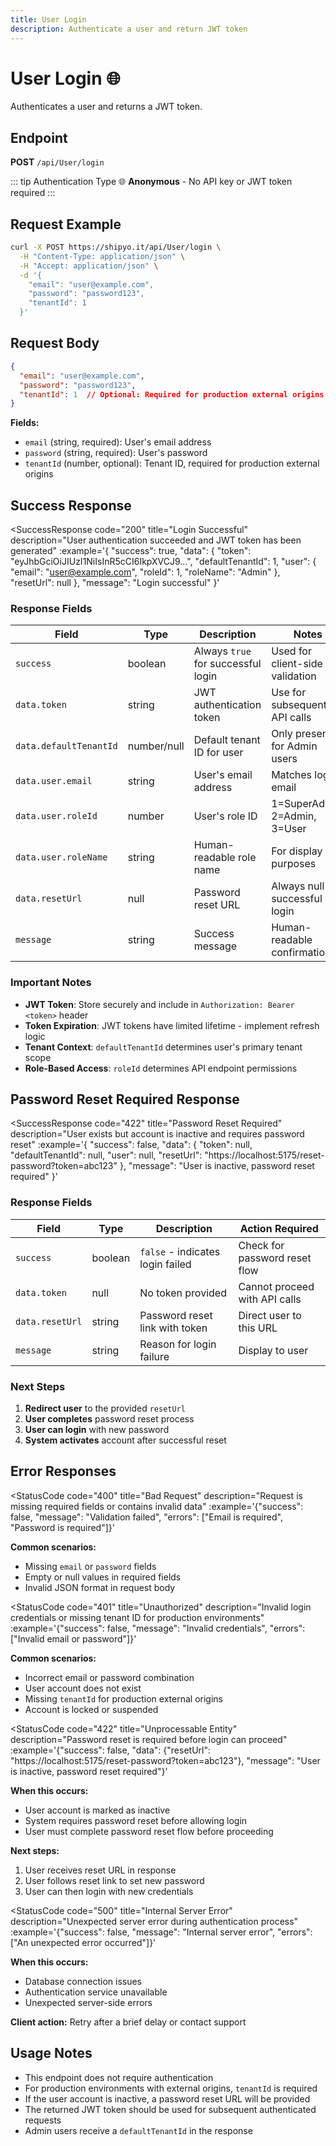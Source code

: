 ```yaml
---
title: User Login
description: Authenticate a user and return JWT token
---
```


# User Login 🌐

Authenticates a user and returns a JWT token.

## Endpoint
**POST** `/api/User/login`

<HeaderBadge 
  type="anonymous" 
  icon="🌐" 
  label="Anonymous"
  :headers="['Content-Type: application/json', 'Accept: application/json']"
/>

::: tip Authentication Type
🌐 **Anonymous** - No API key or JWT token required
:::

## Request Example
```bash
curl -X POST https://shipyo.it/api/User/login \
  -H "Content-Type: application/json" \
  -H "Accept: application/json" \
  -d '{
    "email": "user@example.com",
    "password": "password123",
    "tenantId": 1
  }'
```

## Request Body
```json
{
  "email": "user@example.com",
  "password": "password123",
  "tenantId": 1  // Optional: Required for production external origins
}
```

**Fields:**
- `email` (string, required): User's email address
- `password` (string, required): User's password
- `tenantId` (number, optional): Tenant ID, required for production external origins

## Success Response

<SuccessResponse 
  code="200" 
  title="Login Successful"
  description="User authentication succeeded and JWT token has been generated"
  :example='{
    "success": true,
    "data": {
      "token": "eyJhbGciOiJIUzI1NiIsInR5cCI6IkpXVCJ9...",
      "defaultTenantId": 1,
      "user": {
        "email": "user@example.com",
        "roleId": 1,
        "roleName": "Admin"
      },
      "resetUrl": null
    },
    "message": "Login successful"
  }'
>

### Response Fields

<div class="field-table">

| Field | Type | Description | Notes |
|-------|------|-------------|-------|
| `success` | boolean | Always `true` for successful login | Used for client-side validation |
| `data.token` | string | JWT authentication token | Use for subsequent API calls |
| `data.defaultTenantId` | number/null | Default tenant ID for user | Only present for Admin users |
| `data.user.email` | string | User's email address | Matches login email |
| `data.user.roleId` | number | User's role ID | 1=SuperAdmin, 2=Admin, 3=User |
| `data.user.roleName` | string | Human-readable role name | For display purposes |
| `data.resetUrl` | null | Password reset URL | Always null on successful login |
| `message` | string | Success message | Human-readable confirmation |

</div>

### Important Notes
- **JWT Token**: Store securely and include in `Authorization: Bearer <token>` header
- **Token Expiration**: JWT tokens have limited lifetime - implement refresh logic
- **Tenant Context**: `defaultTenantId` determines user's primary tenant scope
- **Role-Based Access**: `roleId` determines API endpoint permissions

</SuccessResponse>

## Password Reset Required Response

<SuccessResponse 
  code="422" 
  title="Password Reset Required"
  description="User exists but account is inactive and requires password reset"
  :example='{
    "success": false,
    "data": {
      "token": null,
      "defaultTenantId": null,
      "user": null,
      "resetUrl": "https://localhost:5175/reset-password?token=abc123"
    },
    "message": "User is inactive, password reset required"
  }'
>

### Response Fields

| Field | Type | Description | Action Required |
|-------|------|-------------|-----------------|
| `success` | boolean | `false` - indicates login failed | Check for password reset flow |
| `data.token` | null | No token provided | Cannot proceed with API calls |
| `data.resetUrl` | string | Password reset link with token | Direct user to this URL |
| `message` | string | Reason for login failure | Display to user |

### Next Steps
1. **Redirect user** to the provided `resetUrl`
2. **User completes** password reset process
3. **User can login** with new password
4. **System activates** account after successful reset

</SuccessResponse>

## Error Responses

<StatusCode 
  code="400" 
  title="Bad Request"
  description="Request is missing required fields or contains invalid data"
  :example='{"success": false, "message": "Validation failed", "errors": ["Email is required", "Password is required"]}'
>

**Common scenarios:**
- Missing `email` or `password` fields
- Empty or null values in required fields
- Invalid JSON format in request body

</StatusCode>

<StatusCode 
  code="401" 
  title="Unauthorized"
  description="Invalid login credentials or missing tenant ID for production environments"
  :example='{"success": false, "message": "Invalid credentials", "errors": ["Invalid email or password"]}'
>

**Common scenarios:**
- Incorrect email or password combination
- User account does not exist
- Missing `tenantId` for production external origins
- Account is locked or suspended

</StatusCode>

<StatusCode 
  code="422" 
  title="Unprocessable Entity"
  description="Password reset is required before login can proceed"
  :example='{"success": false, "data": {"resetUrl": "https://localhost:5175/reset-password?token=abc123"}, "message": "User is inactive, password reset required"}'
>

**When this occurs:**
- User account is marked as inactive
- System requires password reset before allowing login
- User must complete password reset flow before proceeding

**Next steps:**
1. User receives reset URL in response
2. User follows reset link to set new password
3. User can then login with new credentials

</StatusCode>

<StatusCode 
  code="500" 
  title="Internal Server Error"
  description="Unexpected server error during authentication process"
  :example='{"success": false, "message": "Internal server error", "errors": ["An unexpected error occurred"]}'
>

**When this occurs:**
- Database connection issues
- Authentication service unavailable
- Unexpected server-side errors

**Client action:** Retry after a brief delay or contact support

</StatusCode>

## Usage Notes

- This endpoint does not require authentication
- For production environments with external origins, `tenantId` is required
- If the user account is inactive, a password reset URL will be provided
- The returned JWT token should be used for subsequent authenticated requests
- Admin users receive a `defaultTenantId` in the response
